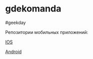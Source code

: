 # gdekomanda
#geekday

Репозитории мобильных приложений:

[IOS](https://github.com/alejes/gdecomanda_ios)

[Android](https://github.com/alejes/gdecomanda_android)
